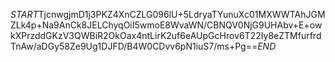 $START$TjcnwgjmD1j3PKZ4XnCZLG096lU+5LdryaTYunuXc01MXWWTAhJGMZLk4p+Na9AnCk8JELChyqOiI5wmoE8WvaWN/CBNQV0NjG9UHAbv+E+owkXPrzddGKzV3QWBiR2OkOax4ntLirK2uf6eAUpGcHrov6T22Iy8eZTMfurfrdTnAw/aDGy58Ze9Ug1DJFD/B4W0CDvv6pN1iuS7/ms+Pg==$END$